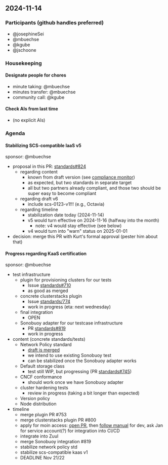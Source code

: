 ## 2024-11-14

### Participants (github handles preferred)

- @josephineSei
- @mbuechse
- @kgube
- @jschoone

### Housekeeping

#### Designate people for chores

- minute taking: @mbuechse
- minutes transfer: @mbuechse
- community call: @kgube

#### Check AIs from last time

- (no explicit AIs)

### Agenda

#### Stabilizing SCS-compatible IaaS v5

sponsor: @mbuechse

- proposal in this PR: [standards#824](https://github.com/SovereignCloudStack/standards/pull/824)
  - regarding content
    - known from draft version (see [compliance monitor](https://compliance.sovereignit.cloud/page/table))
    - as expected, but two standards in separate target
    - all but two partners already compliant, and those two should be super easy to become compliant
  - regarding draft v6
    - include scs-0123-v1!!! (e.g., Octavia)
  - regarding timeline
    - stabilization date today (2024-11-14)
    - v5 would turn effective on 2024-11-16 (halfway into the month)
      - note: v4 would stay effective (see below)
    - v4 would turn into "warn" status on 2025-01-01
- decision: merge this PR with Kurt's formal approval (pester him about that)

#### Progress regarding KaaS certification

sponsor: @mbuechse

- test infrastructure
  - plugin for provisioning clusters for our tests
    - Issue [standards#710](https://github.com/SovereignCloudStack/standards/issues/710)
    - as good as merged
  - concrete clusterstacks plugin
    - Issue [standards/774](https://github.com/SovereignCloudStack/standards/issues/774)
    - work in progress (eta: next wednesday)
  - final integration
    - OPEN
  - Sonobuoy adapter for our testcase infrastructure
    - PR [standards#819](https://github.com/SovereignCloudStack/standards/pull/819)
    - work in progress
- content (concrete standards/tests)
  - Network Policy standard
    - [draft is merged](https://docs.scs.community/standards/kaas/scs-0219)
    - we intend to use existing Sonobuoy test
    - can be stabilized once the Sonobuoy adapter works
  - Default storage class
    - test still WIP, but progressing (PR [standards#745](https://github.com/SovereignCloudStack/standards/pull/745))
  - CNCF conformance
    - should work once we have Sonobuoy adapter
  - cluster hardening tests
    - review in progress (taking a bit longer than expected)
  - Version policy
  - Node distribution
- timeline
  - merge plugin PR #753
  - merge clusterstacks plugin PR #800
  - apply for moin access: [open PR](https://github.com/SovereignCloudStack/github-manager/blob/main/orgs/SovereignCloudStack/data.yaml#L281), then [follow manual](https://github.com/SovereignCloudStack/moin-cluster-config/?tab=readme-ov-file#usage) for dev, ask Jan for service account(?) for integration into CI/CD
  - integrate into Zuul
  - merge Sonobuoy integration #819
  - stabilize network policy std
  - stabilize scs-compatible kaas v1
  - DEADLINE Nov 21/22
